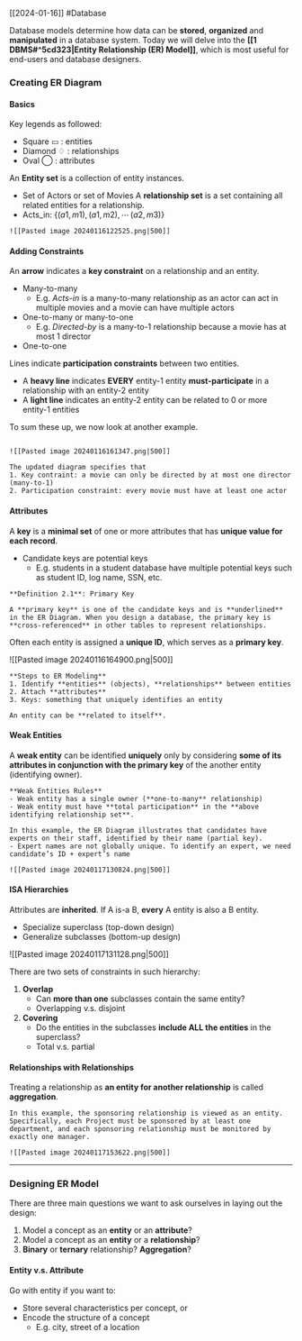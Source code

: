 [[2024-01-16]] #Database 

Database models determine how data can be **stored**, **organized** and **manipulated** in a database system. Today we will delve into the **[[1 DBMS#^5cd323|Entity Relationship (ER) Model]]**, which is most useful for end-users and database designers.

### Creating ER Diagram 
#### Basics
Key legends as followed:
- Square ▭ : entities
- Diamond ♢ : relationships
- Oval ⃝ : attributes

An **Entity set** is a collection of entity instances.
- Set of Actors or set of Movies
A **relationship set** is a set containing all related entities for a relationship.
- Acts_in: $\{(a1,m1), (a1,m2), \cdots\, (a2, m3)\}$

```ad-example
![[Pasted image 20240116122525.png|500]]
```

#### Adding Constraints
An **arrow** indicates a **key constraint** on a relationship and an entity.
- Many-to-many
	- E.g. *Acts-in* is a many-to-many relationship as an actor can act in multiple movies and a movie can have multiple actors
- One-to-many or many-to-one
	- E.g. *Directed-by* is a many-to-1 relationship because a movie has at most 1 director
- One-to-one

Lines indicate **participation constraints** between two entities. 
- A **heavy line** indicates **EVERY** entity-1 entity **must-participate** in a relationship with an entity-2 entity 
- A **light line** indicates an entity-2 entity can be related to 0 or more entity-1 entities

To sum these up, we now look at another example.

```ad-example

![[Pasted image 20240116161347.png|500]]

The updated diagram specifies that
1. Key contraint: a movie can only be directed by at most one director (many-to-1)
2. Participation constraint: every movie must have at least one actor
```

#### Attributes 
A **key** is a **minimal set** of one or more attributes that has **unique value for each record**.
- Candidate keys are potential keys
	- E.g. students in a student database have multiple potential keys such as student ID, log name, SSN, etc.

```ad-important
**Definition 2.1**: Primary Key

A **primary key** is one of the candidate keys and is **underlined** in the ER Diagram. When you design a database, the primary key is **cross-referenced** in other tables to represent relationships.
```

Often each entity is assigned a **unique ID**, which serves as a **primary key**.

![[Pasted image 20240116164900.png|500]]

```ad-summary
**Steps to ER Modeling**
1. Identify **entities** (objects), **relationships** between entities 
2. Attach **attributes**  
3. Keys: something that uniquely identifies an entity
```

```ad-note
An entity can be **related to itself**.
```

#### Weak Entities 
A **weak entity** can be identified **uniquely** only by considering **some of its attributes in conjunction with the primary key** of the another entity (identifying owner).

```ad-summary
**Weak Entities Rules**
- Weak entity has a single owner (**one-to-many** relationship)
- Weak entity must have **total participation** in the **above identifying relationship set**.
```

```ad-example
In this example, the ER Diagram illustrates that candidates have experts on their staff, identified by their name (partial key).
- Expert names are not globally unique. To identify an expert, we need candidate’s ID + expert’s name

![[Pasted image 20240117130824.png|500]]
```

#### ISA Hierarchies
Attributes are **inherited**. If A is-a B, **every** A entity is also a B entity.
- Specialize superclass (top-down design)
- Generalize subclasses (bottom-up design)

![[Pasted image 20240117131128.png|500]]

There are two sets of constraints in such hierarchy:
1. **Overlap**
	- Can **more than one** subclasses contain the same entity?
	- Overlapping v.s. disjoint
1. **Covering**
	- Do the entities in the subclasses **include ALL the entities** in the superclass?
	- Total v.s. partial

#### Relationships with Relationships 
Treating a relationship as **an entity for another relationship** is called **aggregation**.

```ad-example
In this example, the sponsoring relationship is viewed as an entity. Specifically, each Project must be sponsored by at least one department, and each sponsoring relationship must be monitored by exactly one manager.

![[Pasted image 20240117153622.png|500]]
```

---
### Designing ER Model 
There are three main questions we want to ask ourselves in laying out the design:
1. Model a concept as an **entity** or an **attribute**?
2. Model a concept as an **entity** or a **relationship**?
3. **Binary** or **ternary** relationship? **Aggregation**?

#### Entity v.s. Attribute 
Go with entity if you want to:
- Store several characteristics per concept, or
- Encode the structure of a concept 
	- E.g. city, street of a location